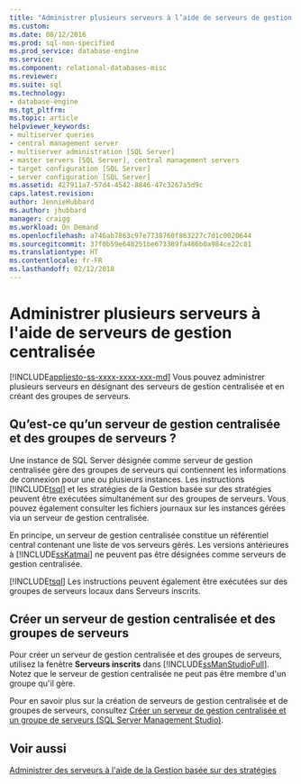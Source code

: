 ```yaml
---
title: "Administrer plusieurs serveurs à l’aide de serveurs de gestion centralisée | Microsoft Docs"
ms.custom: 
ms.date: 08/12/2016
ms.prod: sql-non-specified
ms.prod_service: database-engine
ms.service: 
ms.component: relational-databases-misc
ms.reviewer: 
ms.suite: sql
ms.technology:
- database-engine
ms.tgt_pltfrm: 
ms.topic: article
helpviewer_keywords:
- multiserver queries
- central management server
- multiserver administration [SQL Server]
- master servers [SQL Server], central management servers
- target configuration [SQL Server]
- server configuration [SQL Server]
ms.assetid: 427911a7-57d4-4542-8846-47c3267a5d9c
caps.latest.revision: 
author: JennieHubbard
ms.author: jhubbard
manager: craigg
ms.workload: On Demand
ms.openlocfilehash: a746ab7863c97e7738760f863227c7d1c0020644
ms.sourcegitcommit: 37f0b59e648251be673389fa486b0a984ce22c81
ms.translationtype: HT
ms.contentlocale: fr-FR
ms.lasthandoff: 02/12/2018
---
```

# <a name="administer-multiple-servers-using-central-management-servers"></a>Administrer plusieurs serveurs à l'aide de serveurs de gestion centralisée
[!INCLUDE[appliesto-ss-xxxx-xxxx-xxx-md](../includes/appliesto-ss-xxxx-xxxx-xxx-md.md)]
Vous pouvez administrer plusieurs serveurs en désignant des serveurs de gestion centralisée et en créant des groupes de serveurs.  
  
## <a name="what-is-a-central-management-server-and-server-groups"></a>Qu’est-ce qu’un serveur de gestion centralisée et des groupes de serveurs ?  
 Une instance de SQL Server désignée comme serveur de gestion centralisée gère des groupes de serveurs qui contiennent les informations de connexion pour une ou plusieurs instances. Les instructions [!INCLUDE[tsql](../includes/tsql-md.md)] et les stratégies de la Gestion basée sur des stratégies peuvent être exécutées simultanément sur des groupes de serveurs. Vous pouvez également consulter les fichiers journaux sur les instances gérées via un serveur de gestion centralisée. 
 
 En principe, un serveur de gestion centralisée constitue un référentiel central contenant une liste de vos serveurs gérés. Les versions antérieures à [!INCLUDE[ssKatmai](../includes/sskatmai-md.md)] ne peuvent pas être désignées comme serveurs de gestion centralisée.  
  
 [!INCLUDE[tsql](../includes/tsql-md.md)] Les instructions peuvent également être exécutées sur des groupes de serveurs locaux dans Serveurs inscrits.  
  
## <a name="create-central-management-server-and-server-groups"></a>Créer un serveur de gestion centralisée et des groupes de serveurs 
 Pour créer un serveur de gestion centralisée et des groupes de serveurs, utilisez la fenêtre **Serveurs inscrits** dans [!INCLUDE[ssManStudioFull](../includes/ssmanstudiofull-md.md)]. Notez que le serveur de gestion centralisée ne peut pas être membre d'un groupe qu'il gère. 
 
 Pour en savoir plus sur la création de serveurs de gestion centralisée et de groupes de serveurs, consultez [Créer un serveur de gestion centralisée et un groupe de serveurs &#40;SQL Server Management Studio&#41;](../tools/sql-server-management-studio/create-a-central-management-server-and-server-group.md).  
  
## <a name="see-also"></a>Voir aussi  
 [Administrer des serveurs à l'aide de la Gestion basée sur des stratégies](../relational-databases/policy-based-management/administer-servers-by-using-policy-based-management.md)  
  
  
